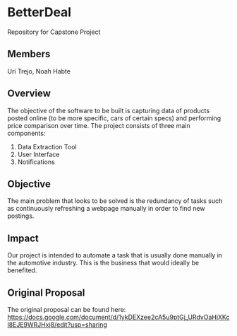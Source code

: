 # BetterDeal
Repository for Capstone Project

## Members
Uri Trejo, Noah Habte

## Overview
The objective of the software to be built is capturing data of products posted online (to be more specific, cars of certain specs)  and performing price comparison over time.
The project consists of three main components:
1) Data Extraction Tool
2) User Interface
3) Notifications

## Objective
The main problem that looks to be solved is the redundancy of tasks such as continuously refreshing a webpage manually in order to find new postings. 

## Impact
Our project is intended to automate a task that is usually done manually in the automotive industry. This is the business that would ideally be benefited.


## Original Proposal
The original proposal can be found here: https://docs.google.com/document/d/1ykDEXzee2cA5u9ptGj_URdvOaHjXKcl8EJE9WRJHxj8/edit?usp=sharing
